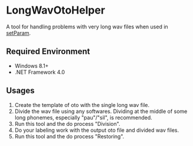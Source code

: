 # LongWavOtoHelper

A tool for handling problems with very long wav files when used in [setParam](http://nwp8861.web.fc2.com/soft/setParam/index.html).

## Required Environment
- Windows 8.1+
- .NET Framework 4.0

## Usages
1. Create the template of oto with the single long wav file.
2. Divide the wav file using any softwares. Dividing at the middle of some long phonemes, especially "pau"/"sil", is recommended. 
3. Run this tool and the do process "Division".
4. Do your labeling work with the output oto file and divided wav files.
5. Run this tool and the do process "Restoring".

